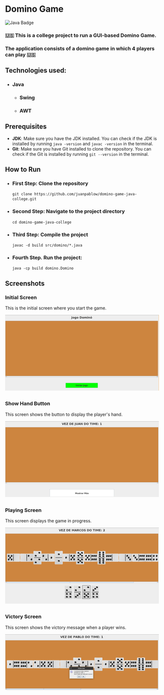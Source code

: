 # Domino Game

![Java Badge](https://img.shields.io/badge/Java-ED8B00?style=for-the-badge&logo=openjdk&logoColor=white)

### 🇺🇸 This is a college project to run a GUI-based Domino Game. 
### The application consists of a domino game in which 4 players can play 🇺🇸

##
## Technologies used:
  - ### Java
    - ### Swing
    - ### AWT

## Prerequisites
  - **JDK**: Make sure you have the JDK installed. You can check if the JDK is installed by running `java -version` and `javac -version` in the terminal.
  - **Git**: Make sure you have Git installed to clone the repository. You can check if the Git is installed by running `git --version` in the terminal.

## How to Run

 - ### First Step: Clone the repository
    ```console
    git clone https://github.com/juanpablow/domino-game-java-college.git
    ```
 - ### Second Step: Navigate to the project directory
    ```console
    cd domino-game-java-college
    ```
 - ### Third Step: Compile the project
    ```console
    javac -d build src/domino/*.java
    ```
 - ### Fourth Step. Run the project:
    ```console
    java -cp build domino.Domino
    ```
## Screenshots

### Initial Screen

This is the initial screen where you start the game.

![Initial Screen](https://github.com/juanpablow/domino-game-java-college/blob/main/docs/images/screen_start.png)
##
### Show Hand Button

This screen shows the button to display the player's hand.

![Show Hand Button](https://github.com/juanpablow/domino-game-java-college/blob/main/docs/images/screen_show_hand.png)
##
### Playing Screen

This screen displays the game in progress.

![Playing Screen](https://github.com/juanpablow/domino-game-java-college/blob/main/docs/images/screen_playing.png)
##
### Victory Screen

This screen shows the victory message when a player wins.

![Victory Screen](https://github.com/juanpablow/domino-game-java-college/blob/main/docs/images/screen_win.png)
